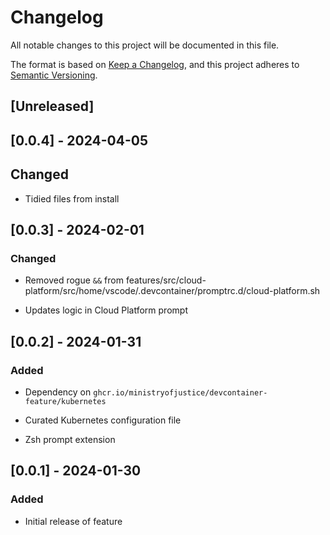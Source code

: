 <!-- markdownlint-disable MD003 MD024 -->

# Changelog

All notable changes to this project will be documented in this file.

The format is based on [Keep a Changelog](https://keepachangelog.com/en/1.0.0/),
and this project adheres to [Semantic Versioning](https://semver.org/spec/v2.0.0.html).

## [Unreleased]

## [0.0.4] - 2024-04-05

## Changed

- Tidied files from install

## [0.0.3] - 2024-02-01

### Changed

- Removed rogue `&&` from features/src/cloud-platform/src/home/vscode/.devcontainer/promptrc.d/cloud-platform.sh

- Updates logic in Cloud Platform prompt

## [0.0.2] - 2024-01-31

### Added

- Dependency on `ghcr.io/ministryofjustice/devcontainer-feature/kubernetes`

- Curated Kubernetes configuration file

- Zsh prompt extension

## [0.0.1] - 2024-01-30

### Added

- Initial release of feature
